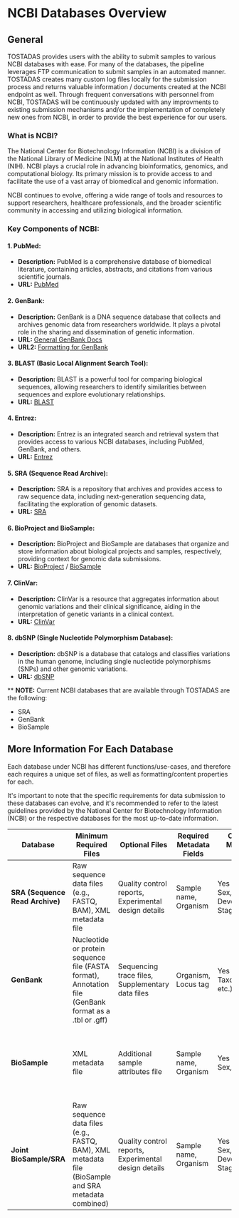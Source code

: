# NCBI Databases Overview


## General

TOSTADAS provides users with the ability to submit samples to various NCBI databases with ease. For many of the databases, the pipeline leverages FTP communication to submit samples in an automated manner. TOSTADAS creates many custom log files locally for the submission process and returns valuable information / documents created at the NCBI endpoint as well. Through frequent conversations with personnel from NCBI, TOSTADAS will be continuously updated with any improvments to existing submission mechanisms and/or the implementation of completely new ones from NCBI, in order to provide the best experience for our users.

### What is NCBI?

The National Center for Biotechnology Information (NCBI) is a division of the National Library of Medicine (NLM) at the National Institutes of Health (NIH). NCBI plays a crucial role in advancing bioinformatics, genomics, and computational biology. Its primary mission is to provide access to and facilitate the use of a vast array of biomedical and genomic information.

NCBI continues to evolve, offering a wide range of tools and resources to support researchers, healthcare professionals, and the broader scientific community in accessing and utilizing biological information.

### Key Components of NCBI:

#### 1. **PubMed:**
   - **Description:** PubMed is a comprehensive database of biomedical literature, containing articles, abstracts, and citations from various scientific journals.
   - **URL:** [PubMed](https://pubmed.ncbi.nlm.nih.gov/)

#### 2. **GenBank:**
   - **Description:** GenBank is a DNA sequence database that collects and archives genomic data from researchers worldwide. It plays a pivotal role in the sharing and dissemination of genetic information.
   - **URL:** [General GenBank Docs](https://www.ncbi.nlm.nih.gov/genbank/)
   - **URL2:** [Formatting for GenBank](https://www.ncbi.nlm.nih.gov/books/NBK566986/#qkstrt_Format_Sub.Source_Modifier_Table)

#### 3. **BLAST (Basic Local Alignment Search Tool):**
   - **Description:** BLAST is a powerful tool for comparing biological sequences, allowing researchers to identify similarities between sequences and explore evolutionary relationships.
   - **URL:** [BLAST](https://blast.ncbi.nlm.nih.gov/Blast.cgi)

#### 4. **Entrez:**
   - **Description:** Entrez is an integrated search and retrieval system that provides access to various NCBI databases, including PubMed, GenBank, and others.
   - **URL:** [Entrez](https://www.ncbi.nlm.nih.gov/gquery/)

#### 5. **SRA (Sequence Read Archive):**
   - **Description:** SRA is a repository that archives and provides access to raw sequence data, including next-generation sequencing data, facilitating the exploration of genomic datasets.
   - **URL:** [SRA](https://www.ncbi.nlm.nih.gov/sra)

#### 6. **BioProject and BioSample:**
   - **Description:** BioProject and BioSample are databases that organize and store information about biological projects and samples, respectively, providing context for genomic data submissions.
   - **URL:** [BioProject](https://www.ncbi.nlm.nih.gov/bioproject/) / [BioSample](https://www.ncbi.nlm.nih.gov/biosample/)

#### 7. **ClinVar:**
   - **Description:** ClinVar is a resource that aggregates information about genomic variations and their clinical significance, aiding in the interpretation of genetic variants in a clinical context.
   - **URL:** [ClinVar](https://www.ncbi.nlm.nih.gov/clinvar/)

#### 8. **dbSNP (Single Nucleotide Polymorphism Database):**
   - **Description:** dbSNP is a database that catalogs and classifies variations in the human genome, including single nucleotide polymorphisms (SNPs) and other genomic variations.
   - **URL:** [dbSNP](https://www.ncbi.nlm.nih.gov/snp/)

** **NOTE:** Current NCBI databases that are available through TOSTADAS are the following: 
* SRA
* GenBank
* BioSample

## More Information For Each Database

Each database under NCBI has different functions/use-cases, and therefore each requires a unique set of files, as well as formatting/content properties for each. 

It's important to note that the specific requirements for data submission to these databases can evolve, and it's recommended to refer to the latest guidelines provided by the National Center for Biotechnology Information (NCBI) or the respective databases for the most up-to-date information.


| **Database**                      | **Minimum Required Files**                                       | **Optional Files**                                              | **Required Metadata Fields**                                      | **Optional Metadata Fields**                            | **Current Submission Mechanisms**                                           |
|--------------------------------|--------------------------------------------------------------|-------------------------------------------------------------|-----------------------------------------------------------------|----------------------------------------------------|------------------------------------------------------------------------|
| **SRA (Sequence Read Archive)** | Raw sequence data files (e.g., FASTQ, BAM), XML metadata file                   | Quality control reports, Experimental design details                                      | Sample name, Organism                                                    | Yes (Strain, Sex, Developmental Stage, etc.)                 | Web-based submission portal, Command-line tools (e.g., `SRA Toolkit`), FTP |
| **GenBank**                     | Nucleotide or protein sequence file (FASTA format), Annotation file (GenBank format as a .tbl or .gff)           | Sequencing trace files, Supplementary data files                                         | Organism, Locus tag                                                        | Yes (Strain, Taxonomy ID, etc.)                               | BankIt submission tool, Sequin interactive submission tool, table2asn via FTP or email |
| **BioSample**                   | XML metadata file                                             | Additional sample attributes file                             | Sample name, Organism                                                     | Yes (Strain, Sex, etc.)                                       | Web-based submission portal, Submission through BioProject or other NCBI databases |
| **Joint BioSample/SRA**         | Raw sequence data files (e.g., FASTQ, BAM), XML metadata file (BioSample and SRA metadata combined)                   | Quality control reports, Experimental design details                                    | Sample name, Organism                                                    | Yes (Strain, Sex, Developmental Stage, etc.)                  | Web-based submission portal, Command-line tools (e.g., `SRA Toolkit`), FTP   










